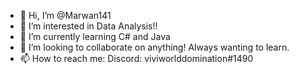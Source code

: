 - 👋 Hi, I’m @Marwan141
- 👀 I’m interested in Data Analysis!!
- 🌱 I’m currently learning C# and Java
- 💞️ I’m looking to collaborate on anything! Always wanting to learn.
- 📫 How to reach me: Discord: viviworlddomination#1490

<!---
Marwan141/Marwan141 is a ✨ special ✨ repository because its `README.md` (this file) appears on your GitHub profile.
You can click the Preview link to take a look at your changes.
--->
